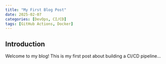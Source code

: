 ```yaml
---
title: "My First Blog Post"
date: 2025-02-07
categories: [DevOps, CI/CD]
tags: [GitHub Actions, Docker]
---
```


## Introduction

Welcome to my blog! This is my first post about building a CI/CD pipeline...
